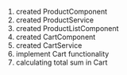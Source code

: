 1. created ProductComponent
2. created ProductService
3. created ProductListComponent
4. created CartComponent
5. created CartService
6. implement Cart functionality
7. calculating total sum in Cart